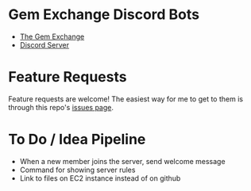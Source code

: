 # Gem Exchange Discord Bots

- [The Gem Exchange](https://www.furaffinity.net/user/gemexchange/)
- [Discord Server](https://discord.gg/7QqTw83)

# Feature Requests

Feature requests are welcome! The easiest way for me to get to them is through this repo's [issues page](https://github.com/juan0tron/gem-exchange-bot/issues).

# To Do / Idea Pipeline

- When a new member joins the server, send welcome message
- Command for showing server rules
- Link to files on EC2 instance instead of on github
